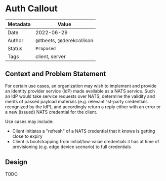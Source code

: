# Auth Callout

|Metadata| Value                     |
|--------|---------------------------|
|Date    | 2022-06-29                |
|Author  | @tbeets, @derekcollison   |
|Status  | `Proposed`                |
|Tags    | client, server |

## Context and Problem Statement

For certain use cases, an organization may wish to implement and provide an identity provider service (IdP) 
made available as a NATS service. Such an IdP would take service requests over NATS, determine the validity and merits of passed
payload materials (e.g. relevant 1st-party credentials recognized by the IdP), and accordingly return a reply either with an
error or a new (issued) NATS credential for the client.

Use cases may include:

* Client initiates a "refresh" of a NATS credential that it knows is getting close to expiry
* Client is bootstrapping from initial/low-value credentials it has at time of provisioning (e.g. edge device scenario) to full credentials

## Design

TODO
